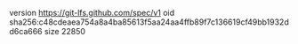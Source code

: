 version https://git-lfs.github.com/spec/v1
oid sha256:c48cdeaea754a8a4ba85613f5aa24aa4ffb89f7c136619cf49bb1932dd6ca666
size 22850
